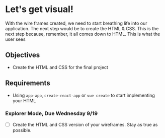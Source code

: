 # Let's get visual!

With the wire frames created, we need to start breathing life into our application. The next step would be to create the HTML & CSS. This is the next step because, remember, it all comes down to HTML. This is what the user sees

## Objectives

- Create the HTML and CSS for the final project

## Requirements

- Using `app-app`, `create-react-app` or `vue create` to start implementing your HTML

### Explorer Mode, Due Wednesday 9/19

- [ ] Create the HTML and CSS version of your wireframes. Stay as true as possible.
